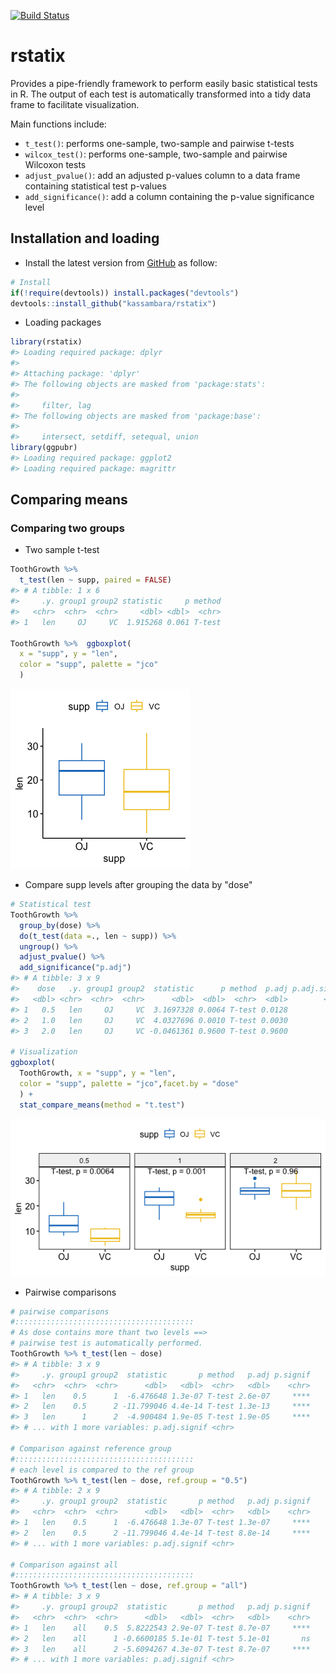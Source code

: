 <!-- README.md is generated from README.Rmd. Please edit that file -->
[![Build Status](https://api.travis-ci.org/kassambara/rstatix.png)](https://travis-ci.org/kassambara/rstatix)

rstatix
=======

Provides a pipe-friendly framework to perform easily basic statistical tests in R. The output of each test is automatically transformed into a tidy data frame to facilitate visualization.

Main functions include:

-   `t_test()`: performs one-sample, two-sample and pairwise t-tests
-   `wilcox_test()`: performs one-sample, two-sample and pairwise Wilcoxon tests
-   `adjust_pvalue()`: add an adjusted p-values column to a data frame containing statistical test p-values
-   `add_significance()`: add a column containing the p-value significance level

Installation and loading
------------------------

-   Install the latest version from [GitHub](https://github.com/kassambara/rstatix) as follow:

``` r
# Install
if(!require(devtools)) install.packages("devtools")
devtools::install_github("kassambara/rstatix")
```

-   Loading packages

``` r
library(rstatix)  
#> Loading required package: dplyr
#> 
#> Attaching package: 'dplyr'
#> The following objects are masked from 'package:stats':
#> 
#>     filter, lag
#> The following objects are masked from 'package:base':
#> 
#>     intersect, setdiff, setequal, union
library(ggpubr)  
#> Loading required package: ggplot2
#> Loading required package: magrittr
```

Comparing means
---------------

### Comparing two groups

-   Two sample t-test

``` r
ToothGrowth %>% 
  t_test(len ~ supp, paired = FALSE)
#> # A tibble: 1 x 6
#>     .y. group1 group2 statistic     p method
#>   <chr>  <chr>  <chr>     <dbl> <dbl>  <chr>
#> 1   len     OJ     VC  1.915268 0.061 T-test

ToothGrowth %>%  ggboxplot(
  x = "supp", y = "len",
  color = "supp", palette = "jco"
  )
```

![](tools/README-two-sample-t-test-1.png)

-   Compare supp levels after grouping the data by "dose"

``` r
# Statistical test
ToothGrowth %>%
  group_by(dose) %>%
  do(t_test(data =., len ~ supp)) %>%
  ungroup() %>%
  adjust_pvalue() %>%
  add_significance("p.adj")
#> # A tibble: 3 x 9
#>    dose   .y. group1 group2  statistic      p method  p.adj p.adj.signif
#>   <dbl> <chr>  <chr>  <chr>      <dbl>  <dbl>  <chr>  <dbl>        <chr>
#> 1   0.5   len     OJ     VC  3.1697328 0.0064 T-test 0.0128            *
#> 2   1.0   len     OJ     VC  4.0327696 0.0010 T-test 0.0030           **
#> 3   2.0   len     OJ     VC -0.0461361 0.9600 T-test 0.9600           ns

# Visualization
ggboxplot(
  ToothGrowth, x = "supp", y = "len",
  color = "supp", palette = "jco",facet.by = "dose"
  ) +
  stat_compare_means(method = "t.test")
```

![](tools/README--grouped-two-sample-t-test-1.png)

-   Pairwise comparisons

``` r
# pairwise comparisons
#::::::::::::::::::::::::::::::::::::::::
# As dose contains more thant two levels ==>
# pairwise test is automatically performed.
ToothGrowth %>% t_test(len ~ dose)
#> # A tibble: 3 x 9
#>     .y. group1 group2  statistic       p method   p.adj p.signif
#>   <chr>  <chr>  <chr>      <dbl>   <dbl>  <chr>   <dbl>    <chr>
#> 1   len    0.5      1  -6.476648 1.3e-07 T-test 2.6e-07     ****
#> 2   len    0.5      2 -11.799046 4.4e-14 T-test 1.3e-13     ****
#> 3   len      1      2  -4.900484 1.9e-05 T-test 1.9e-05     ****
#> # ... with 1 more variables: p.adj.signif <chr>

# Comparison against reference group
#::::::::::::::::::::::::::::::::::::::::
# each level is compared to the ref group
ToothGrowth %>% t_test(len ~ dose, ref.group = "0.5")
#> # A tibble: 2 x 9
#>     .y. group1 group2  statistic       p method   p.adj p.signif
#>   <chr>  <chr>  <chr>      <dbl>   <dbl>  <chr>   <dbl>    <chr>
#> 1   len    0.5      1  -6.476648 1.3e-07 T-test 1.3e-07     ****
#> 2   len    0.5      2 -11.799046 4.4e-14 T-test 8.8e-14     ****
#> # ... with 1 more variables: p.adj.signif <chr>

# Comparison against all
#::::::::::::::::::::::::::::::::::::::::
ToothGrowth %>% t_test(len ~ dose, ref.group = "all")
#> # A tibble: 3 x 9
#>     .y. group1 group2  statistic       p method   p.adj p.signif
#>   <chr>  <chr>  <chr>      <dbl>   <dbl>  <chr>   <dbl>    <chr>
#> 1   len    all    0.5  5.8222543 2.9e-07 T-test 8.7e-07     ****
#> 2   len    all      1 -0.6600185 5.1e-01 T-test 5.1e-01       ns
#> 3   len    all      2 -5.6094267 4.3e-07 T-test 8.7e-07     ****
#> # ... with 1 more variables: p.adj.signif <chr>
```
